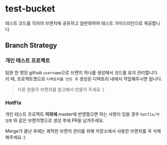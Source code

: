 # test-bucket
테스트 코드를 각자의 브랜치에 공유하고 일반화하여 테스트 가이드라인으로 제공합니다

## Branch Strategy

### 개인 테스트 프로젝트
팀원 한 명당 github `username`으로 브랜치 하나를 생성해서 코드를 유지 관리합니다.
이 때, 프로젝트명으로 `디렉토리를 만든 후` 생성된 디렉토리 내에서 작업해주시면 됩니다.

> 다른 분들의 브랜치를 참고해서 만들어 주세요 :)

### HotFix
개인 테스트 프로젝트 **이외에** master에 반영했으면 하는 사항이 있을 경우 `hotfix/작업명` 와 같은 브랜치명으로 생성 후에 PR을 남겨주세요.

Merge가 끝난 후에는 쾌적한 브랜치 관리를 위해 저장소에서 사용한 브랜치를 꼭 삭제해주세요 :)